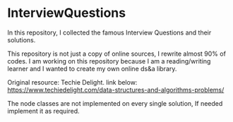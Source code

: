 # InterviewQuestions
In this repository, I collected the famous Interview Questions and their solutions. 

This repository is not just a copy of online sources, I rewrite almost 90% of codes. I am working on this repository because I am a reading/writing learner and I wanted to create my own online ds&a library. 

Original resource: Techie Delight. link below:
https://www.techiedelight.com/data-structures-and-algorithms-problems/

The node classes are not implemented on every single solution, If needed implement it as required.
 

